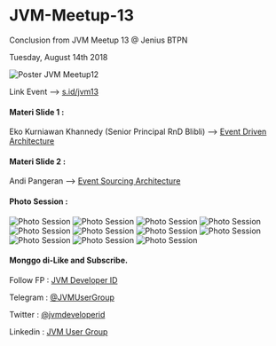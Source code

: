 # JVM-Meetup-13
Conclusion from JVM Meetup 13 @ Jenius BTPN

Tuesday, August 14th 2018

![Poster JVM Meetup12 ](https://github.com/JVMDeveloperID/JVM-Meetup-13/blob/master/img/jvm13_poster.jpg)

Link Event --> [s.id/jvm13](http://s.id/jvm13)

#### Materi Slide 1 :

Eko Kurniawan Khannedy (Senior Principal RnD Blibli) --> [Event Driven Architecture](https://drive.google.com/file/d/1prbfHQPFaBUu_7NMaD8cqx-mhxhvjpKa/view?usp=sharing) 

#### Materi Slide 2 :

Andi Pangeran --> [Event Sourcing Architecture](https://drive.google.com/file/d/1B3LyT_JWoO5kBjrD02rWRqkOUFk1YxAz/view?usp=sharing) 

#### Photo Session :

![Photo Session](img/jvm13_photo_session.jpg)
![Photo Session](img/jvm13_01.jpg)
![Photo Session](img/jvm13_02.jpg)
![Photo Session](img/jvm13_03.jpg)
![Photo Session](img/jvm13_04.jpg)
![Photo Session](img/jvm13_05.jpg)
![Photo Session](img/jvm13_06.jpg)
![Photo Session](img/jvm13_07.jpg)
![Photo Session](img/jvm13_08.jpg)
![Photo Session](img/jvm13_09.jpg)
![Photo Session](img/jvm13_10.jpg)



#### Monggo di-Like and Subscribe.

Follow FP : [JVM Developer ID](https://www.facebook.com/JVMDeveloperID/)

Telegram : [@JVMUserGroup](https://t.me/JVMUserGroup)

Twitter : [@jvmdeveloperid](https://twitter.com/jvmdeveloperid)

Linkedin : [JVM User Group](https://www.linkedin.com/in/jvm-user-group-9ba49b142/)
